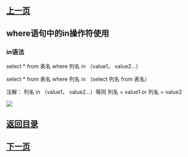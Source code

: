 ## [上一页](course13)
## where语句中的in操作符使用

### in语法

select * from 表名 where 列名 in （value1， value2...）

select * from 表名 where 列名 in （select 列名 from 表名）

注解： 列名 in （value1， value2...）等同 列名 = value1 or 列名 = value2

![](http://ww2.sinaimg.cn/large/0060lm7Tly1fnajec945tj30i00det8q.jpg)




## [返回目录](https://wuchengcheng110120.github.io/MySQL/learnMySQL)
## [下一页](course15)
